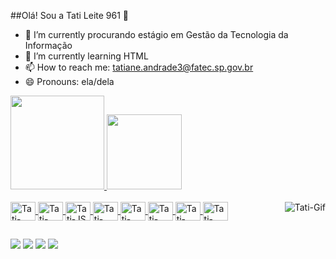 ##Olá! Sou a Tati Leite 961 👋

- 🔭 I’m currently procurando estágio em Gestão da Tecnologia da Informação 
- 🌱 I’m currently learning HTML
- 📫 How to reach me: tatiane.andrade3@fatec.sp.gov.br
- 😄 Pronouns: ela/dela


<div>
  <a href="https://github.com/tatileite961">
  <img height="150em" src="https://github-readme-stats.vercel.app/api?username=tatileite961&show_icons=true&theme=dracula&include_all_commits=true&count_private=true"/>
  <img height="120em" src="https://github-readme-stats.vercel.app/api/top-langs/?username=tatileite961&layout=compact&langs_count=7&theme=dracula"/>
</div>
<Div style = "display: inline_block"> <br>
  <img align = "center" alt = "Tati-HTML" height ="30" width = "40" src ="https://img.shields.io/badge/HTML-239120?style=for-the-badge&logo=html5&logoColor=white">
  <img align = "center" alt = "Tati-CSS3" height ="30" width = "40" src ="https://img.shields.io/badge/CSS3-1572B6?style=for-the-badge&logo=css3&logoColor=white">  
  <img align = "center" alt = "Tati-JS" height ="30" width = "40" src ="https://img.shields.io/badge/JavaScript-F7DF1E?style=for-the-badge&logo=javascript&logoColor=black">
  <img align = "center" alt = "Tati-Java" height ="30" width = "40" src ="https://img.shields.io/badge/Java-ED8B00?style=for-the-badge&logo=java&logoColor=white">
  <img align = "center" alt = "Tati-MySQL" height ="30" width = "40" src ="https://img.shields.io/badge/MySQL-00000F?style=for-the-badge&logo=mysql&logoColor=white">
  <img align = "center" alt = "Tati-Ubuntu" height ="30" width = "40" src ="https://img.shields.io/badge/Ubuntu-E95420?style=for-the-badge&logo=ubuntu&logoColor=white">
  <img align = "center" alt = "Tati-Mint" height ="30" width = "40" src ="https://img.shields.io/badge/Linux_Mint-87CF3E?style=for-the-badge&logo=linux-mint&logoColor=white">
  <img align = "center" alt = "Tati-Windows" height ="30" width = "40" src ="https://img.shields.io/badge/Windows-0078D6?style=for-the-badge&logo=windows&logoColor=white">
  <img align = "right"  alt = "Tati-Gif" src ="https://picrew.me/share?cd=otDJqZfdHO #Picrew #AmphyPop_Doll_Maker">
  </div>
   
  ##
 
<div> 
<a href = "https://instagram.com/tati.leite.961" target="_blank"><img src="https://img.shields.io/badge/-Instagram-%23E4405F?style=for-the-badge&logo=instagram&logoColor=white" target="_blank"></a>
<a href="https://www.twitch.tv/tatileite961" target="_blank"><img src="https://img.shields.io/badge/Twitch-9146FF?style=for-the-badge&logo=twitch&logoColor=white" target="_blank"></a>
<a href="https://https://discord.com/Thaty961" target="_blank"><img src="https://img.shields.io/badge/Discord-7289DA?style=for-the-badge&logo=discord&logoColor=white" target="_blank"></a> 
<a href="https://www.linkedin.com/in/tatiane-leite-andrade" target="_blank"><img src="https://img.shields.io/badge/-LinkedIn-%230077B5?style=for-the-badge&logo=linkedin&logoColor=white" target="_blank"></a> 
 
</div>

